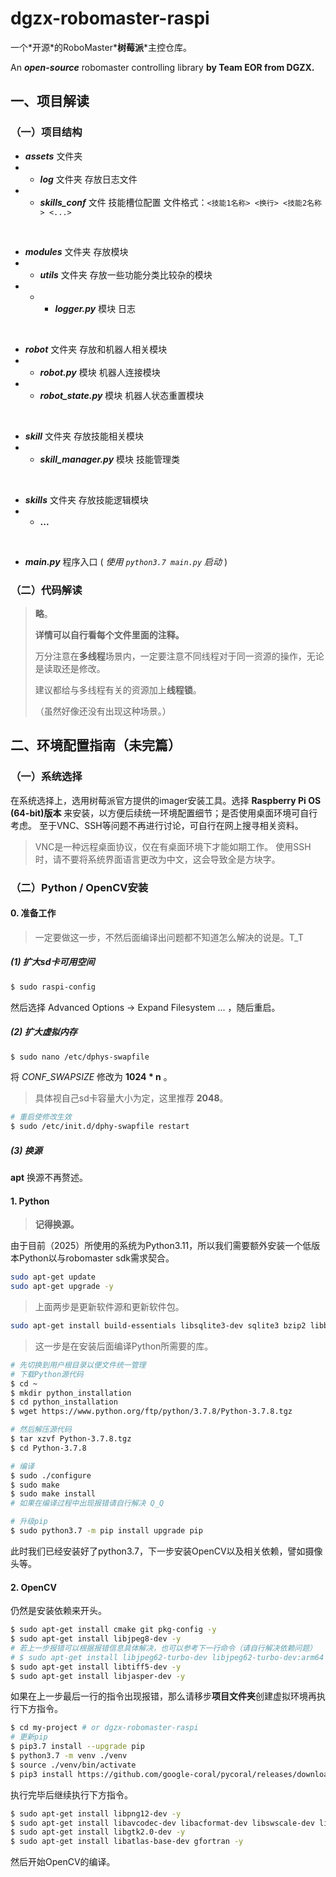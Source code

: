 # dgzx-robomaster-raspi
一个\*开源\*的RoboMaster*__树莓派__*主控仓库。  

An **_open-source_** robomaster controlling library
**by Team EOR from DGZX.**


## 一、项目解读

### （一）项目结构

- *__assets__* 文件夹
- * *__log__* 文件夹 存放日志文件  
- * *__skills_conf__* 文件 技能槽位配置 文件格式：`<技能1名称> <换行> <技能2名称> <...>`  

<br>

- *__modules__* 文件夹 存放模块
- * *__utils__* 文件夹 存放一些功能分类比较杂的模块
- * - *__logger.py__* 模块 日志   

<br>

- *__robot__* 文件夹 存放和机器人相关模块
- * *__robot.py__* 模块 机器人连接模块
- * *__robot_state.py__* 模块 机器人状态重置模块  

<br>

- *__skill__* 文件夹 存放技能相关模块
- * *__skill_manager.py__* 模块 技能管理类

<br>

- *__skills__* 文件夹 存放技能逻辑模块
- * __...__

<br>

- ___main.py___ 程序入口 ( _使用 `python3.7 main.py` 启动_ )

### （二）代码解读
> **略**。
>
> **详情可以自行看每个文件里面的注释。**
>
> 万分注意在**多线程**场景内，一定要注意不同线程对于同一资源的操作，无论是读取还是修改。
>
> 建议都给与多线程有关的资源加上**线程锁**。
>
> （虽然好像还没有出现这种场景。）


## 二、环境配置指南（未完篇）

### （一）系统选择
在系统选择上，选用树莓派官方提供的imager安装工具。选择 **Raspberry Pi OS (64-bit)版本** 来安装，以方便后续统一环境配置细节；是否使用桌面环境可自行考虑。
至于VNC、SSH等问题不再进行讨论，可自行在网上搜寻相关资料。
> VNC是一种远程桌面协议，仅在有桌面环境下才能如期工作。
> 使用SSH时，请不要将系统界面语言更改为中文，这会导致全是方块字。

### （二）Python / OpenCV安装

#### 0. 准备工作
> 一定要做这一步，不然后面编译出问题都不知道怎么解决的说是。T_T
##### (1) 扩大sd卡可用空间
```sh
$ sudo raspi-config
```
然后选择 Advanced Options -> Expand Filesystem ...  ，随后重启。

##### (2) 扩大虚拟内存
``` sh
$ sudo nano /etc/dphys-swapfile
```
将 *CONF_SWAPSIZE* 修改为 **1024 * n** 。
>具体视自己sd卡容量大小为定，这里推荐 **2048**。
```sh
# 重启使修改生效
$ sudo /etc/init.d/dphy-swapfile restart
```

##### (3) 换源
**apt** 换源不再赘述。

#### 1. Python
> __记得换源。__

由于目前（2025）所使用的系统为Python3.11，所以我们需要额外安装一个低版本Python以与robomaster sdk需求契合。

```sh
sudo apt-get update
sudo apt-get upgrade -y
```

> 上面两步是更新软件源和更新软件包。

```sh
sudo apt-get install build-essentials libsqlite3-dev sqlite3 bzip2 libbz2-dev
```
> 这一步是在安装后面编译Python所需要的库。

```sh
# 先切换到用户根目录以便文件统一管理
# 下载Python源代码
$ cd ~
$ mkdir python_installation
$ cd python_installation
$ wget https://www.python.org/ftp/python/3.7.8/Python-3.7.8.tgz

# 然后解压源代码
$ tar xzvf Python-3.7.8.tgz
$ cd Python-3.7.8

# 编译
$ sudo ./configure
$ sudo make
$ sudo make install 
# 如果在编译过程中出现报错请自行解决 Q_Q

# 升级pip
$ sudo python3.7 -m pip install upgrade pip
```
此时我们已经安装好了python3.7，下一步安装OpenCV以及相关依赖，譬如摄像头等。

#### 2. OpenCV
仍然是安装依赖来开头。
```sh
$ sudo apt-get install cmake git pkg-config -y
$ sudo apt-get install libjpeg8-dev -y
# 若上一步报错可以根据报错信息具体解决，也可以参考下一行命令（请自行解决依赖问题）
# $ sudo apt-get install libjpeg62-turbo-dev libjpeg62-turbo-dev:arm64
$ sudo apt-get install libtiff5-dev -y
$ sudo apt-get install libjasper-dev -y
```
如果在上一步最后一行的指令出现报错，那么请移步**项目文件夹**创建虚拟环境再执行下方指令。
```sh
$ cd my-project # or dgzx-robomaster-raspi
# 更新pip
$ pip3.7 install --upgrade pip
$ python3.7 -m venv ./venv
$ source ./venv/bin/activate
$ pip3 install https://github.com/google-coral/pycoral/releases/download/v1.0.1/tflite_runtime-2.5.0-cp37-cp37m-linux-aarch64.whl
```
执行完毕后继续执行下方指令。
```sh
$ sudo apt-get install libpng12-dev -y
$ sudo apt-get install libavcodec-dev libacformat-dev libswscale-dev libv4l-dev -y
$ sudo apt-get install libgtk2.0-dev -y
$ sudo apt-get install libatlas-base-dev gfortran -y
```
然后开始OpenCV的编译。
